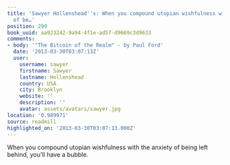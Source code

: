 ```yaml
---
title: 'Sawyer Hollenshead''s: When you compound utopian wishfulness with the anxiety
  of be…'
position: 299
book_uuid: aa923242-9a94-4f1e-ad57-d9669c3d9633
comments:
- body: '"The Bitcoin of the Realm" - by Paul Ford'
  date: '2013-03-30T03:07:13Z'
  user:
    username: sawyer
    firstname: Sawyer
    lastname: Hollenshead
    country: USA
    city: Brooklyn
    website: ''
    description: ''
    avatar: assets/avatars/sawyer.jpg
location: '0.989971'
source: readmill
highlighted_on: '2013-03-30T03:07:13.000Z'
---
```


When you compound utopian wishfulness with the anxiety of being left behind, you'll have a bubble.